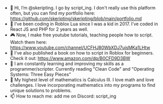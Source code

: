 - 👋 Hi, I’m @skeripting. I go by script_ing. I don't really use this platform often, but you can find my portfolio here: https://github.com/skeripting/skeripting/blob/main/portfolio.md
- 👀 I’ve been coding in Roblox Lua since I was a kid in 2017. I’ve coded in React JS and PHP for 2 years as well.
- 🎮 Now, I make free youtube tutorials, teaching people how to script. Watch them here: https://www.youtube.com/channel/UCFHJ80WbXDJ7ujsMKa1LHtw
- 📖 I've also published a book on how to script in Roblox for beginners. Check it out: https://www.amazon.com/dp/B0CFD9D3BW
- 🌱 I am constantly learning and improving my skills as a programmer/scripter. Currently reading "Clean Code" and "Operating Systems: Three Easy Pieces"
- 🧮 My highest level of mathematics is Calculus III. I love math and love challenges. I love incorporating mathematics into my programs to find unique solutions to problems.
- 📫 How to reach me: add me on Discord: script_ing

<!---
skeripting/skeripting is a ✨ special ✨ repository because its `README.md` (this file) appears on your GitHub profile.
You can click the Preview link to take a look at your changes.
--->
